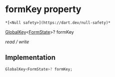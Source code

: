 


# formKey property




    *[<Null safety>](https://dart.dev/null-safety)*


[GlobalKey](https://api.flutter.dev/flutter/widgets/GlobalKey-class.html)&lt;[FormState](https://api.flutter.dev/flutter/widgets/FormState-class.html)>? formKey
  
_read / write_






## Implementation

```dart
GlobalKey<FormState>? formKey;


```







